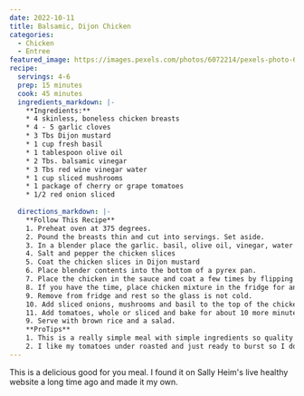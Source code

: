 ```yaml
---
date: 2022-10-11
title: Balsamic, Dijon Chicken
categories:
  - Chicken
  - Entree
featured_image: https://images.pexels.com/photos/6072214/pexels-photo-6072214.jpeg?auto=compress&cs=tinysrgb&w=1260&h=750&dpr=2
recipe:
  servings: 4-6
  prep: 15 minutes
  cook: 45 minutes
  ingredients_markdown: |-
    **Ingredients:**
    * 4 skinless, boneless chicken breasts
    * 4 - 5 garlic cloves
    * 3 Tbs Dijon mustard 
    * 1 cup fresh basil
    * 1 tablespoon olive oil
    * 2 Tbs. balsamic vinegar
    * 3 Tbs red wine vinegar water
    * 1 cup sliced mushrooms
    * 1 package of cherry or grape tomatoes
    * 1/2 red onion sliced
  
  directions_markdown: |-
    **Follow This Recipe**
    1. Preheat oven at 375 degrees. 
    2. Pound the breasts thin and cut into servings. Set aside.
    3. In a blender place the garlic. basil, olive oil, vinegar, water and pulse until pureed.
    4. Salt and pepper the chicken slices
    5. Coat the chicken slices in Dijon mustard
    6. Place blender contents into the bottom of a pyrex pan.
    7. Place the chicken in the sauce and coat a few times by flipping the chicken over.
    8. If you have the time, place chicken mixture in the fridge for an hour to marinate.
    9. Remove from fridge and rest so the glass is not cold.
    10. Add sliced onions, mushrooms and basil to the top of the chicken and place in the oven for 30 minutes
    11. Add tomatoes, whole or sliced and bake for about 10 more minutes or until chicken is fully cooked.
    9. Serve with brown rice and a salad.
    **ProTips**
    1. This is a really simple meal with simple ingredients so quality is key. Splurge for a good balsamic or a rich dijon. It'll be worth it I swear.
    2. I like my tomatoes under roasted and just ready to burst so I don't like them in for too long.  If you like yours roasted, put them in with the onions.
---
```

This is a delicious good for you meal.  I found it on Sally Heim's live healthy website a long time ago and made it my own.